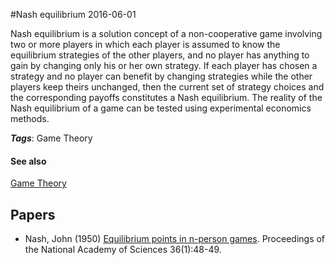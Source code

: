 
#Nash equilibrium
2016-06-01

Nash equilibrium is a solution concept of a non-cooperative game involving two or more players in which each player is assumed to know the equilibrium strategies of the other players, and no player has anything to gain by changing only his or her own strategy. If each player has chosen a strategy and no player can benefit by changing strategies while the other players keep theirs unchanged, then the current set of strategy choices and the corresponding payoffs constitutes a Nash equilibrium. The reality of the Nash equilibrium of a game can be tested using experimental economics methods.

***Tags***: Game Theory

#### See also
[Game Theory](/game_theory)
## Papers
* Nash, John (1950) [Equilibrium points in n-person games](http://www.calpoly.edu/~aamendes/GTweb/Nash.pdf). Proceedings of the National Academy of Sciences 36(1):48-49.


